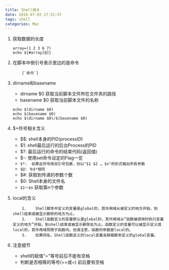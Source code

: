 ```yaml
---
title: Shell相关
date: 2016-07-02 17:51:57
tags: shell
categories: Mac
---
```

1. 获取数据的长度
    ```
    array=(1 2 3 6 7)
    echo ${#array[@]}
    ```
2. 在脚本中倒引号表示里边的是命令
    ```
        [`命令`]
    ```
3. dirname和basename
    - dirname $0  获取当前脚本文件所在文件夹的路径
    - basename $0 获取当前脚本文件的名称
    ```
    echo $(dirname $0)
    echo $(basename $0)
    echo $(dirname $0)/$(basename $0)
    ```

4. $+符号相关含义
    - $$:  shell本身的PID(processID)
    - $1:  shell最后运行的后台Process的PID
    - $?:  最后运行的命令的结束代码(返回值)
    - $-: 使用set命令设定的Flag一览
    - `$*:  如果此符号用双引号包裹，则以"$1 $2 … $n"的形式输出所有参数`
    - `$@: 与$*相同`
    - $#:  获取到传递的参数个数
    - $0: Shell本身的文件名
    - `$1～$n` 获取第n个参数
5. local的含义
    ```
        1.    Shell脚本中定义的变量是global的，其作用域从被定义的地方开始，到shell结束或被显示删除的地方为止。
        2.    Shell函数定义的变量默认是global的，其作用域从“函数被调用时执行变量定义的地方”开始，到shell结束或被显示删除处为止。函数定义的变量可以被显示定义成local的，其作用域局限于函数内。但请注意，函数的参数是local的。
        3.    如果同名，Shell函数定义的local变量会屏蔽脚本定义的global变量。
    ```
6. 注意细节
    - shell的赋值"="等号前后不能有空格
    - 判断是否相等的等号(==或=) 前后要有空格
    
